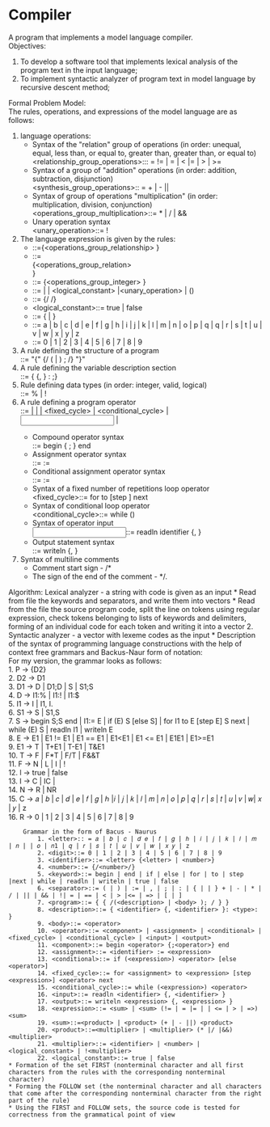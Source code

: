 # Compiler
A program that implements a model language compiler.  
Objectives:  
1. To develop a software tool that implements lexical analysis of the program text in the input language;  
2. To implement syntactic analyzer of program text in model language by recursive descent method;    

Formal Problem Model:  
The rules, operations, and expressions of the model language are as follows:  
1. language operations:
    * Syntax of the "relation" group of operations (in order: unequal, equal, less than, or equal to, greater than, greater than, or equal to)  
    <relationship_group_operations>::: = != | = | < |= | > | >=  
    * Syntax of a group of "addition" operations (in order: addition, subtraction, disjunction)  
    <synthesis_group_operations>:: = + | - ||  
    * Syntax of group of operations "multiplication" (in order: multiplication, division, conjunction)  
    <operations_group_multiplication>::= * | / | &&
    * Unary operation syntax  
    <unary_operation>::= !  
2. The language expression is given by the rules:
    * <expression>::=<operand>{<operations_group_relationship> <operand>}
    * <operand>::=<summary> {<operations_group_relation> <summary>}
    * <sumptive>::= <multiplier> {<operations_group_integer> <multiplier>}
    * <multiplier>::= <identifier> | <number> | <logical_constant> |<unary_operation> <multiplier> | (<expression>)
    * <number>::= {/ <number> /}
    * <logical_constant>::= true | false
    * <identifier>::= <letter> {<letter> | <number>}
    * <letter>::= a | b | c | d | e | f | g | h | i | j | k | l | m | n | o | p | q | q | r | s | t | u | v | w | x | y | z
    * <number>::= 0 | 1 | 2 | 3 | 4 | 5 | 6 | 7 | 8 | 9
3. A rule defining the structure of a program      
    <program>::= "{" {/ (<description> | <operator>) ; /} "}"
4. A rule defining the variable description section    
    <description>::= {<identifier> {, <identifier> } : <type> ;} 
5. Rule defining data types (in order: integer, valid, logical)     
    <type>::= % | ! 
6. A rule defining a program operator     
    <operator>::= <compound> | <assignment> | <conditional> | <fixed_cycle> | <conditional_cycle> | <input> | <output>  
   * Compound operator syntax  
    <compound>::= begin <operator> { ; <operator> } end
   * Assignment operator syntax  
    <assignment>::= <identifier> := <expression> 
   * Conditional assignment operator syntax  
    <assignment>::= <identifier> := <expression> 
   * Syntax of a fixed number of repetitions loop operator  
    <fixed_cycle>::= for <assignment> to <expression> [step <expression>] <operator> next
   * Syntax of conditional loop operator  
    <conditional_cycle>::= while (<expression>) <operator> 
   * Syntax of operator input  
    <input>::= readln identifier {, <identifier> } 
   * Output statement syntax  
    <output>::= writeln <expression> {, <expression> } 
7. Syntax of multiline comments
    * Comment start sign - /*
    * The sign of the end of the comment - */.  

Algorithm:
Lexical analyzer - a string with code is given as an input 
    * Read from file the keywords and separators, and write them into vectors
    * Read from the file the source program code, split the line on tokens using regular expression, check tokens belonging
    to lists of keywords and delimiters, forming of an individual code for each token and writing it into a vector
2. Syntactic analyzer - a vector with lexeme codes as the input
    * Description of the syntax of programming language constructions with the help of context free grammars and Backus-Naur form of notation:  
        For my version, the grammar looks as follows:  
            1. P → {D2}  
            2. D2 → D1  
            3. D1 → D | D1;D | S | S1;S  
            4. D → I1:% | I1:! | I1:$   
            5. I1 → I | I1, I.  
            6. S1 → S | S1,S  
            7. S → begin S;S end | I1:= E | if (E) S [else S] | for I1 to E [step E] S next | while (E) S | readln I1 | writeln E  
            8. E → E1 | E1 != E1 | E1 == E1 | E1<E1 | E1 <= E1 | E1E1 | E1>=E1  
            9. E1 → T | T+E1 | T-E1 | T&E1   
            10. T → F | F*T | F/T | F&&T  
            11. F → N | L | I | !   
            12. l → true | false   
            13. I → C | IC |   
            14. N → R | NR  
            15. C → 𝑎 | 𝑏 | 𝑐 | 𝑑 | 𝑒 | 𝑓 | 𝑔 | ℎ |𝑖 | 𝑗 | 𝑘 | 𝑙 | 𝑚 | 𝑛 | 𝑜 | 𝑝 | 𝑞 | 𝑟 | 𝑠 | 𝑡 | 𝑢 | 𝑣 | 𝑤| 𝑥 | 𝑦 | z   
            16. R → 0 | 1 | 2 | 3 | 4 | 5 | 6 | 7 | 8 | 9  
        
        Grammar in the form of Bacus - Naurus   
            1. <letter>:: = 𝑎 | 𝑏 | 𝑐 | 𝑑 𝑒 | 𝑓 | 𝑔 | ℎ | 𝑖 | 𝑗 | 𝑘 | 𝑙 | 𝑚 | 𝑛 | | 𝑜 | 𝑛1 | 𝑞 | 𝑟 | 𝑠 | 𝑡 | 𝑢 | 𝑣 | 𝑤 | 𝑥 𝑦 | z  
            2. <digit>::= 0 | 1 | 2 | 3 | 4 | 5 | 6 | 7 | 8 | 9  
            3. <identifier>::= <letter> {<letter> | <number>}  
            4. <number>::= {/<number>/}  
            5. <keyword>::= begin | end | if | else | for | to | step |next | while | readln | writeln | true | false  
            6. <separator>::= ( | ) | := | , | ; | : | { | | } + | - | * | / | || | && | !| = | == | < | > |<= | => | [ | ]  
            7. <program>::= { { /(<description> | <body> ); / } }  
            8. <description>::= { <identifier> {, <identifier> }: <type>: }  
            9. <body>::= <operator>  
            10. <operator>::= <component> | <assignment> | <conditional> | <fixed_cycle> | <conditional_cycle> | <input> | <output>  
            11. <component>::= begin <operator> {;<operator>} end  
            12. <assignment>::= <identifier> := <expression>  
            13. <conditional>::= if (<expression>) <operator> [else <operator>]  
            14. <fixed_cycle>::= for <assignment> to <expression> [step <expression>] <operator> next  
            15. <conditional_cycle>::= while (<expression>) <operator>  
            16. <input>::= readln <identifier> {, <identifier> }  
            17. <output>::= writeln <expression> {, <expression> }  
            18. <expression>::= <sum> | <sum> (!= | = |= | | <= | > | =>) <sum>  
            19. <sum>::=<product> | <product> (+ | - ||) <product>  
            20. <product>::=<multiplier> | <multiplier> (* |/ |&&) <multiplier>  
            21. <multiplier>::= <identifier> | <number> | <logical_constant> | !<multiplier>  
            22. <logical_constant>::= true | false  
    * Formation of the set FIRST (nonterminal character and all first characters from the rules with the corresponding nonterminal character)
    * Forming the FOLLOW set (the nonterminal character and all characters that come after the corresponding nonterminal character from the right part of the rule)
    * Using the FIRST and FOLLOW sets, the source code is tested for correctness from the grammatical point of view
    
